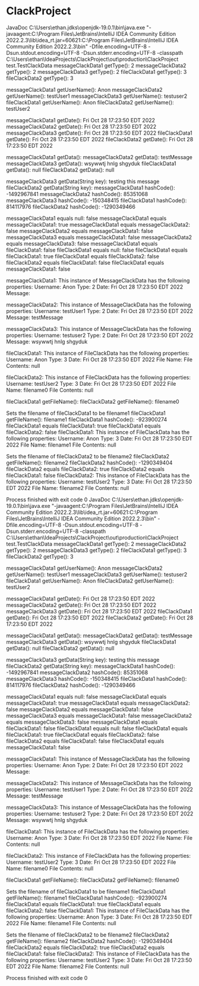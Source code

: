 # ClackProject
JavaDoc
C:\Users\ethan\.jdks\openjdk-19.0.1\bin\java.exe "-javaagent:C:\Program Files\JetBrains\IntelliJ IDEA Community Edition 2022.2.3\lib\idea_rt.jar=60621:C:\Program Files\JetBrains\IntelliJ IDEA Community Edition 2022.2.3\bin" -Dfile.encoding=UTF-8 -Dsun.stdout.encoding=UTF-8 -Dsun.stderr.encoding=UTF-8 -classpath C:\Users\ethan\IdeaProjects\ClackProject\out\production\ClackProject test.TestClackData
messageClackData1 getType(): 2
messageClackData2 getType(): 2
messageClackData3 getType(): 2
fileClackData1 getType(): 3
fileClackData2 getType(): 3

messageClackData1 getUserName(): Anon
messageClackData2 getUserName(): testUser1
messageClackData3 getUserName(): testuser2
fileClackData1 getUserName(): Anon
fileClackData2 getUserName(): testUser2

messageClackData1 getDate(): Fri Oct 28 17:23:50 EDT 2022
messageClackData2 getDate(): Fri Oct 28 17:23:50 EDT 2022
messageClackData3 getDate(): Fri Oct 28 17:23:50 EDT 2022
fileClackData1 getDate(): Fri Oct 28 17:23:50 EDT 2022
fileClackData2 getDate(): Fri Oct 28 17:23:50 EDT 2022

messageClackData1 getData(): 
messageClackData2 getData(): testMessage
messageClackData3 getData(): wsywwtj hnlg shgyduk
fileClackData1 getData(): null
fileClackData2 getData(): null

messageClackData3 getData(String key): testing this message
fileClackData2 getData(String key): 
messageClackData1 hashCode(): -1492967841
messageClackData2 hashCode(): 85351068
messageClackData3 hashCode(): -150348415
fileClackData1 hashCode(): 814117976
fileClackData2 hashCode(): -1290349466

messageClackData1 equals null: false
messageClackData1 equals messageClackData1: true
messageClackData1 equals messageClackData2: false
messageClackData2 equals messageClackData1: false
messageClackData3 equals messageClackData1: false
messageClackData2 equals messageClackData3: false
messageClackData1 equals fileClackData1: false
fileClackData1 equals null: false
fileClackData1 equals fileClackData1: true
fileClackData1 equals fileClackData2: false
fileClackData2 equals fileClackData1: false
fileClackData1 equals messageClackData1: false

messageClackData1:
This instance of MessageClackData has the following properties:
Username: Anon
Type: 2
Date: Fri Oct 28 17:23:50 EDT 2022
Message: 

messageClackData2:
This instance of MessageClackData has the following properties:
Username: testUser1
Type: 2
Date: Fri Oct 28 17:23:50 EDT 2022
Message: testMessage

messageClackData3:
This instance of MessageClackData has the following properties:
Username: testuser2
Type: 2
Date: Fri Oct 28 17:23:50 EDT 2022
Message: wsywwtj hnlg shgyduk

fileClackData1:
This instance of FileClackData has the following properties:
Username: Anon
Type: 3
Date: Fri Oct 28 17:23:50 EDT 2022
File Name: 
File Contents: null

fileClackData2:
This instance of FileClackData has the following properties:
Username: testUser2
Type: 3
Date: Fri Oct 28 17:23:50 EDT 2022
File Name: filename0
File Contents: null


fileClackData1 getFileName(): 
fileClackData2 getFileName(): filename0

Sets the filename of fileClackData1 to be filename1
fileClackData1 getFileName(): filename1
fileClackData1 hashCode(): -923900274
fileClackData1 equals fileClackData1: true
fileClackData1 equals fileClackData2: false
fileClackData1:
This instance of FileClackData has the following properties:
Username: Anon
Type: 3
Date: Fri Oct 28 17:23:50 EDT 2022
File Name: filename1
File Contents: null


Sets the filename of fileClackData2 to be filename2
fileClackData2 getFileName(): filename2
fileClackData2 hashCode(): -1290349404
fileClackData2 equals fileClackData2: true
fileClackData2 equals fileClackData1: false
fileClackData2:
This instance of FileClackData has the following properties:
Username: testUser2
Type: 3
Date: Fri Oct 28 17:23:50 EDT 2022
File Name: filename2
File Contents: null


Process finished with exit code 0
JavaDoc
C:\Users\ethan\.jdks\openjdk-19.0.1\bin\java.exe "-javaagent:C:\Program Files\JetBrains\IntelliJ IDEA Community Edition 2022.2.3\lib\idea_rt.jar=60621:C:\Program Files\JetBrains\IntelliJ IDEA Community Edition 2022.2.3\bin" -Dfile.encoding=UTF-8 -Dsun.stdout.encoding=UTF-8 -Dsun.stderr.encoding=UTF-8 -classpath C:\Users\ethan\IdeaProjects\ClackProject\out\production\ClackProject test.TestClackData
messageClackData1 getType(): 2
messageClackData2 getType(): 2
messageClackData3 getType(): 2
fileClackData1 getType(): 3
fileClackData2 getType(): 3

messageClackData1 getUserName(): Anon
messageClackData2 getUserName(): testUser1
messageClackData3 getUserName(): testuser2
fileClackData1 getUserName(): Anon
fileClackData2 getUserName(): testUser2

messageClackData1 getDate(): Fri Oct 28 17:23:50 EDT 2022
messageClackData2 getDate(): Fri Oct 28 17:23:50 EDT 2022
messageClackData3 getDate(): Fri Oct 28 17:23:50 EDT 2022
fileClackData1 getDate(): Fri Oct 28 17:23:50 EDT 2022
fileClackData2 getDate(): Fri Oct 28 17:23:50 EDT 2022

messageClackData1 getData(): 
messageClackData2 getData(): testMessage
messageClackData3 getData(): wsywwtj hnlg shgyduk
fileClackData1 getData(): null
fileClackData2 getData(): null

messageClackData3 getData(String key): testing this message
fileClackData2 getData(String key): 
messageClackData1 hashCode(): -1492967841
messageClackData2 hashCode(): 85351068
messageClackData3 hashCode(): -150348415
fileClackData1 hashCode(): 814117976
fileClackData2 hashCode(): -1290349466

messageClackData1 equals null: false
messageClackData1 equals messageClackData1: true
messageClackData1 equals messageClackData2: false
messageClackData2 equals messageClackData1: false
messageClackData3 equals messageClackData1: false
messageClackData2 equals messageClackData3: false
messageClackData1 equals fileClackData1: false
fileClackData1 equals null: false
fileClackData1 equals fileClackData1: true
fileClackData1 equals fileClackData2: false
fileClackData2 equals fileClackData1: false
fileClackData1 equals messageClackData1: false

messageClackData1:
This instance of MessageClackData has the following properties:
Username: Anon
Type: 2
Date: Fri Oct 28 17:23:50 EDT 2022
Message: 

messageClackData2:
This instance of MessageClackData has the following properties:
Username: testUser1
Type: 2
Date: Fri Oct 28 17:23:50 EDT 2022
Message: testMessage

messageClackData3:
This instance of MessageClackData has the following properties:
Username: testuser2
Type: 2
Date: Fri Oct 28 17:23:50 EDT 2022
Message: wsywwtj hnlg shgyduk

fileClackData1:
This instance of FileClackData has the following properties:
Username: Anon
Type: 3
Date: Fri Oct 28 17:23:50 EDT 2022
File Name: 
File Contents: null

fileClackData2:
This instance of FileClackData has the following properties:
Username: testUser2
Type: 3
Date: Fri Oct 28 17:23:50 EDT 2022
File Name: filename0
File Contents: null


fileClackData1 getFileName(): 
fileClackData2 getFileName(): filename0

Sets the filename of fileClackData1 to be filename1
fileClackData1 getFileName(): filename1
fileClackData1 hashCode(): -923900274
fileClackData1 equals fileClackData1: true
fileClackData1 equals fileClackData2: false
fileClackData1:
This instance of FileClackData has the following properties:
Username: Anon
Type: 3
Date: Fri Oct 28 17:23:50 EDT 2022
File Name: filename1
File Contents: null


Sets the filename of fileClackData2 to be filename2
fileClackData2 getFileName(): filename2
fileClackData2 hashCode(): -1290349404
fileClackData2 equals fileClackData2: true
fileClackData2 equals fileClackData1: false
fileClackData2:
This instance of FileClackData has the following properties:
Username: testUser2
Type: 3
Date: Fri Oct 28 17:23:50 EDT 2022
File Name: filename2
File Contents: null


Process finished with exit code 0
